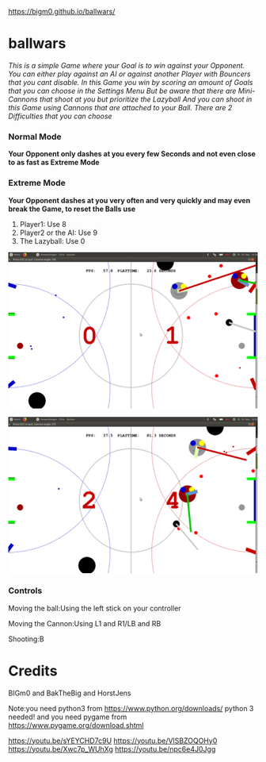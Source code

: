 https://bigm0.github.io/ballwars/
# ballwars
*This is a simple Game where your Goal is to win against your Opponent.
You can either play against an AI or against another Player with Bouncers that you cant disable.
In this Game you win by scoring an amount of Goals that you can choose in the Settings Menu
But be aware that there are Mini-Cannons that shoot at you but prioritize the Lazyball
And you can shoot in this Game using Cannons that are attached to your Ball.
There are 2 Difficulties that you can choose*

### Normal Mode

**Your Opponent only dashes at you every few Seconds and not even close to as fast as Extreme Mode**

### Extreme Mode

**Your Opponent dashes at you very often and very quickly and may even break the Game, to reset the Balls use**
1. Player1:
Use 8
1. Player2 or the AI:
Use 9
1. The Lazyball:
Use 0
 
![screenshot](a.png)

![screenshot](b.png)


 
### Controls
Moving the ball:Using the left stick on your controller

Moving the Cannon:Using L1 and R1/LB and RB

Shooting:B

# Credits
BIGm0 and BakTheBig and HorstJens

Note:you need python3 from https://www.python.org/downloads/
python 3 needed!
and you need pygame from https://www.pygame.org/download.shtml



https://youtu.be/sYEYCHD7c9U
https://youtu.be/VlSBZOQOHy0
https://youtu.be/Xwc7p_WUhXg
https://youtu.be/npc6e4J0Jgg
